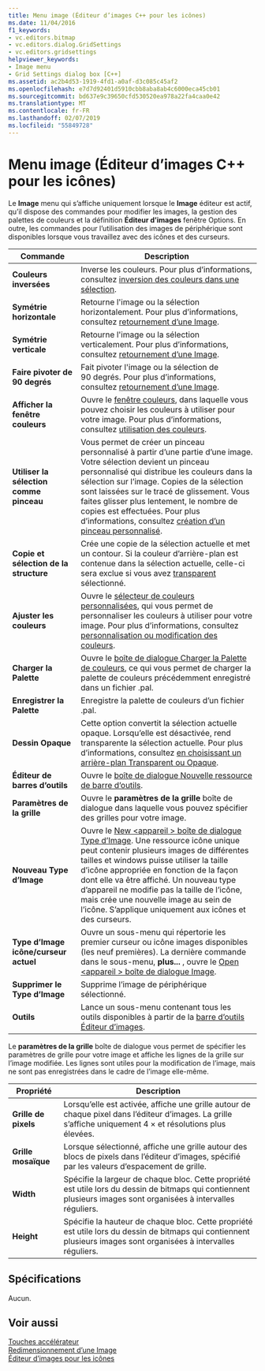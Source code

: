 ```yaml
---
title: Menu image (Éditeur d’images C++ pour les icônes)
ms.date: 11/04/2016
f1_keywords:
- vc.editors.bitmap
- vc.editors.dialog.GridSettings
- vc.editors.gridsettings
helpviewer_keywords:
- Image menu
- Grid Settings dialog box [C++]
ms.assetid: ac2b4d53-1919-4fd1-a0af-d3c085c45af2
ms.openlocfilehash: e7d7d92401d5910cbb8aba8ab4c6000eca45cb01
ms.sourcegitcommit: bd637e9c39650cfd530520ea978a22fa4caa0e42
ms.translationtype: MT
ms.contentlocale: fr-FR
ms.lasthandoff: 02/07/2019
ms.locfileid: "55849728"
---
```

# <a name="image-menu-c-image-editor-for-icons"></a>Menu image (Éditeur d’images C++ pour les icônes)

Le **Image** menu qui s’affiche uniquement lorsque le **Image** éditeur est actif, qu’il dispose des commandes pour modifier les images, la gestion des palettes de couleurs et la définition **Éditeur d’images** fenêtre Options. En outre, les commandes pour l’utilisation des images de périphérique sont disponibles lorsque vous travaillez avec des icônes et des curseurs.

|Commande|Description|
|---|---|
|**Couleurs inversées**|Inverse les couleurs. Pour plus d’informations, consultez [inversion des couleurs dans une sélection](../windows/inverting-the-colors-in-a-selection-image-editor-for-icons.md).|
|**Symétrie horizontale**|Retourne l'image ou la sélection horizontalement. Pour plus d’informations, consultez [retournement d’une Image](../windows/flipping-an-image-image-editor-for-icons.md).|
|**Symétrie verticale**|Retourne l'image ou la sélection verticalement. Pour plus d’informations, consultez [retournement d’une Image](../windows/flipping-an-image-image-editor-for-icons.md).|
|**Faire pivoter de 90 degrés**|Fait pivoter l'image ou la sélection de 90 degrés. Pour plus d’informations, consultez [retournement d’une Image](../windows/flipping-an-image-image-editor-for-icons.md).|
|**Afficher la fenêtre couleurs**|Ouvre le [fenêtre couleurs](../windows/colors-window-image-editor-for-icons.md), dans laquelle vous pouvez choisir les couleurs à utiliser pour votre image. Pour plus d’informations, consultez [utilisation des couleurs](../windows/working-with-color-image-editor-for-icons.md).|
|**Utiliser la sélection comme pinceau**|Vous permet de créer un pinceau personnalisé à partir d’une partie d’une image. Votre sélection devient un pinceau personnalisé qui distribue les couleurs dans la sélection sur l’image. Copies de la sélection sont laissées sur le tracé de glissement. Vous faites glisser plus lentement, le nombre de copies est effectuées. Pour plus d’informations, consultez [création d’un pinceau personnalisé](../windows/creating-a-custom-brush-image-editor-for-icons.md).|
|**Copie et sélection de la structure**|Crée une copie de la sélection actuelle et met un contour. Si la couleur d’arrière-plan est contenue dans la sélection actuelle, celle-ci sera exclue si vous avez [transparent](../windows/choosing-a-transparent-or-opaque-background-image-editor-for-icons.md) sélectionné.
|**Ajuster les couleurs**|Ouvre le [sélecteur de couleurs personnalisées](../windows/custom-color-selector-dialog-box-image-editor-for-icons.md), qui vous permet de personnaliser les couleurs à utiliser pour votre image. Pour plus d’informations, consultez [personnalisation ou modification des couleurs](../windows/customizing-or-changing-colors-image-editor-for-icons.md).|
|**Charger la Palette**|Ouvre le [boîte de dialogue Charger la Palette de couleurs](../windows/load-palette-colors-dialog-box-image-editor-for-icons.md), ce qui vous permet de charger la palette de couleurs précédemment enregistré dans un fichier .pal.|
|**Enregistrer la Palette**|Enregistre la palette de couleurs d’un fichier .pal.|
|**Dessin Opaque**|Cette option convertit la sélection actuelle opaque. Lorsqu’elle est désactivée, rend transparente la sélection actuelle. Pour plus d’informations, consultez [en choisissant un arrière-plan Transparent ou Opaque](../windows/choosing-a-transparent-or-opaque-background-image-editor-for-icons.md).|
|**Éditeur de barres d’outils**|Ouvre le [boîte de dialogue Nouvelle ressource de barre d’outils](../windows/new-toolbar-resource-dialog-box.md).|
|**Paramètres de la grille**|Ouvre le **paramètres de la grille** boîte de dialogue dans laquelle vous pouvez spécifier des grilles pour votre image.|
|**Nouveau Type d’Image**|Ouvre le [New \<appareil > boîte de dialogue Type d’Image](../windows/new-device-image-type-dialog-box-image-editor-for-icons.md). Une ressource icône unique peut contenir plusieurs images de différentes tailles et windows puisse utiliser la taille d’icône appropriée en fonction de la façon dont elle va être affiché. Un nouveau type d’appareil ne modifie pas la taille de l’icône, mais crée une nouvelle image au sein de l’icône. S’applique uniquement aux icônes et des curseurs.|
|**Type d’Image icône/curseur actuel**|Ouvre un sous-menu qui répertorie les premier curseur ou icône images disponibles (les neuf premières). La dernière commande dans le sous-menu, **plus...** , ouvre le [Open \<appareil > boîte de dialogue Image](../windows/open-device-image-dialog-box-image-editor-for-icons.md).|
|**Supprimer le Type d’Image**|Supprime l’image de périphérique sélectionné.|
|**Outils**|Lance un sous-menu contenant tous les outils disponibles à partir de la [barre d’outils Éditeur d’images](../windows/toolbar-image-editor-for-icons.md).|

Le **paramètres de la grille** boîte de dialogue vous permet de spécifier les paramètres de grille pour votre image et affiche les lignes de la grille sur l’image modifiée. Les lignes sont utiles pour la modification de l’image, mais ne sont pas enregistrées dans le cadre de l’image elle-même.

|Propriété|Description|
|---|---|
|**Grille de pixels**|Lorsqu’elle est activée, affiche une grille autour de chaque pixel dans l’éditeur d’images. La grille s’affiche uniquement 4 × et résolutions plus élevées.|
|**Grille mosaïque**|Lorsque sélectionné, affiche une grille autour des blocs de pixels dans l’éditeur d’images, spécifié par les valeurs d’espacement de grille.|
|**Width**|Spécifie la largeur de chaque bloc. Cette propriété est utile lors du dessin de bitmaps qui contiennent plusieurs images sont organisées à intervalles réguliers.|
|**Height**|Spécifie la hauteur de chaque bloc. Cette propriété est utile lors du dessin de bitmaps qui contiennent plusieurs images sont organisées à intervalles réguliers.|

## <a name="requirements"></a>Spécifications

Aucun.

## <a name="see-also"></a>Voir aussi

[Touches accélérateur](../windows/accelerator-keys-image-editor-for-icons.md)<br/>
[Redimensionnement d’une Image](../windows/resizing-an-image-image-editor-for-icons.md)<br/>
[Éditeur d’images pour les icônes](../windows/image-editor-for-icons.md)